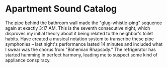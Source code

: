 # Apartment Sound Catalog

The pipe behind the bathroom wall made the "glug-whistle-ping" sequence again at exactly 3:17 AM. This is the seventh consecutive night, which disproves my initial theory about it being related to the neighbor's toilet habits. Have created a musical notation system to transcribe these pipe symphonies – last night's performance lasted 14 minutes and included what I swear was the chorus from "Bohemian Rhapsody." The refrigerator has started humming in perfect harmony, leading me to suspect some kind of appliance conspiracy.